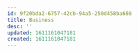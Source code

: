 ```yaml
---
id: 9f20bda2-6757-42cb-94a5-250d458ba669
title: Business
desc: ''
updated: 1611161047181
created: 1611161047181
---
```


